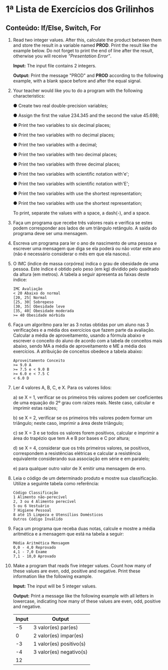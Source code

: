 # 1ª Lista de Exercícios dos Grilinhos

## Conteúdo: If/Else, Switch, For

1. Read two integer values. After this, calculate the product between them and store
  the result in a variable named **PROD**. Print the result like the example below.
  Do not forget to print the end of line after the result, otherwise you will receive
  _“Presentation Error”_.
  
    **Input:** The input file contains 2 integers.

    **Output:** Print the message "PROD" and **PROD** according to the following example,
    with a blank space before and after the equal signal.
  
2. Your teacher would like you to do a program with the following characteristics:
  
    ● Create two real double-precision variables;

    ● Assign the first the value 234.345 and the second the value 45.698;

    ● Print the two variables to six decimal places;

    ● Print the two variables with no decimal places;

    ● Print the two variables with a decimal;

    ● Print the two variables with two decimal places;

    ● Print the two variables with three decimal places;

    ● Print the two variables with scientific notation with'e';

    ● Print the two variables with scientific notation with'E';

    ● Print the two variables with use the shortest representation;

    ● Print the two variables with use the shortest representation;

    To print, separate the values with a space, a dash(-), and a space.
  
3. Faça um programa que recebe três valores reais e verifica se estes podem
  corresponder aos lados de um triângulo retângulo. A saída do programa deve ser
  uma mensagem.
  
4. Escreva um programa para ler o ano de nascimento de uma pessoa e escrever uma mensagem que diga se ela poderá ou não votar este ano (não é necessário considerar o mês em que ela nasceu).
  
5. O IMC (índice de massa corpórea) indica o grau de obesidade de uma pessoa. Este
  índice é obtido pelo peso (em kg) dividido pelo quadrado da altura (em metros). A
  tabela a seguir apresenta as faixas deste índice:
  
    ```
    IMC Avaliação
    < 20 Abaixo do normal
    [20, 25[ Normal
    [25, 30[ Sobrepeso
    [30, 35[ Obesidade leve
    [35, 40[ Obesidade moderada
    >= 40 Obesidade mórbida
    ```
  
6. Faça um algoritmo para ler as 3 notas obtidas por um aluno nas 3 verificações e a
  média dos exercícios que fazem parte da avaliação. Calcular a média de
  aproveitamento, usando a fórmula abaixo e escrever o conceito do aluno de acordo com a tabela de conceitos mais abaixo, sendo MA a média de aproveitamento e ME a média dos exercícios. A atribuição de conceitos obedece a tabela abaixo:
  
    ```
    Aproveitamento Conceito
    >= 9.0 A
    >= 7.5 e < 9.0 B
    >= 6.0 e < 7.5 C
    < 6.0 D
    ```
  
7. Ler 4 valores A, B, C, e X. Para os valores lidos:

    a) se X = 1, verificar se os primeiros três valores podem ser coeficientes de uma equação do 2º grau com raízes reais. Neste caso, calcular e imprimir estas raízes;
    
    b) se X = 2, verificar se os primeiros três valores podem formar um triângulo; neste caso, imprimir a área deste triângulo;

    c) se X = 3 e se todos os valores forem positivos, calcular e imprimir a área do trapézio que tem A e B por bases e C por altura;

    d) se X = 4, considerar que os três primeiros valores, se positivos, correspondem a resistências elétricas e calcular a resistência equivalente considerando sua associação em série e em paralelo;

    e) para qualquer outro valor de X emitir uma mensagem de erro.
  
8. Leia o código de um determinado produto e mostre sua classificação. Utilize a
  seguinte tabela como referência:
  
    ```
    Código Classificação
    1 Alimento não-perecível
    2, 3 ou 4 Alimento perecível
    5 ou 6 Vestuário
    7 Higiene Pessoal
    8 até 15 Limpeza e Utensílios Domésticos
    Outros Código Inválido
    ```
  
9. Faça um programa que receba duas notas, calcule e mostre a média aritmética e a
  mensagem que está na tabela a seguir:
  
    ```
    Média Aritmética Mensagem
    0,0 - 4,0 Reprovado
    4,1 - 7,0 Exame
    7,1 - 10,0 Aprovado
    ```
  
  10. Make a program that reads five integer values. Count how many of these values are even, odd, positive and negative. Print these information like the following example.
  
      **Input:** The input will be 5 integer values.

      **Output:** Print a message like the following example with all letters in lowercase,
      indicating how many of these values are even, odd, positive and negative.
      
      | Input | Output                  |
      | ----- | ----------------------- |
      | -5    | 3 valor(es) par(es)     |
      | 0     | 2 valor(es) impar(es)   |
      | -3    | 1 valor(es) positivo(s) |
      | -4    | 3 valor(es) negativo(s) |
      | 12    |                         |
